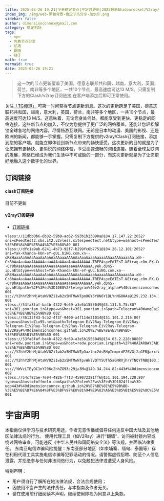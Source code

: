 ```yaml
---
title: 2025-03-26 19:21|少量稳定节点|不定时更新|2025最新Shadowrocket/V2ray/SSR/Clash免费节点高速订阅机场
index_img: /img/web-黑色背景-稳定节点分享-加水印.png
sidebar: false
author: dimensionconnex@gmail.com
category: 稳定机场
tags:
  - vpn
  - 免费节点分享
  - 机场
  - 翻墙
  - 梯子
math: true
mermaid: true
date: 2025-03-26 19:21
---
```

> 这一次的节点更新覆盖了美国，德意志联邦共和国，越南，意大利，英国，荷兰，南非等多个地区，一共10个节点，最高速度可达13 M/S。只需复制下方的Clash/v2ray订阅链接,在客户端添加后即可正常使用。

<!-- more -->
关注[「TG频道」](https://t.me/DCFVPN) 可第一时间获得节点更新消息。这次的更新跨足了美国，德意志联邦共和国，越南，意大利，英国，荷兰，南非等多个地区，一共10个节点，最高速度可达13 M/S。这意味着，无论您身处何处，都能享受到更快、更稳定的网络连接。这些新节点的加入，不仅为您提供了更广泛的网络覆盖，还能让您轻松解锁全球各地的网络内容，尽情畅游互联网。无论是日本的动漫、美国的影视、还是欧洲的新闻，都能够一手掌握。只需复制下方提供的v2ray/Clash订阅链接，添加到您的客户端，就能立即体验到新节点带来的畅快感受。这次更新的目的就是为了让您拥有更畅快、更愉悦的网络体验，享受高速流畅的网络连接。随着全球互联网
的发展，网络已经成为我们生活中不可或缺的一部分，而这次更新就是为了让您更好地融入这个数字化的世界。
<!-- 广告位 -->

<!-- 广告位 -->
## 订阅链接

#### clash订阅链接
目前不更新


#### v2ray订阅链接
- [订阅链接](https://dimensionconnex.github.io/assets/links/airport/2025-03/stable-E8PCUBRKASBDQ9XT.txt)
```text
vless://11dbb0b6-8b02-59b9-ac62-593b1b23898a@104.17.147.22:2052?sni=sPeedtest2.sbs.it2.v2vless.sitespeedtest.net&type=ws&host=sPeedtest2.sbs.it2.v2vless.sitespeedtest.net&path=%2Fvless#%40dimensionconnex.github.io%20%E7%BE%8E%E5%9B%BD-%3E%E6%84%8F%E5%A4%A7%E5%88%A9 001
vless://dfc1a9ab-6241-4b73-92f7-b299fc6b7751@104.26.12.101:2052?sni=Yak-Khanda-kUn-eY-gUL.biNG.com.xn--cR8HaaaAaAAAaAaaAaAaAAaAAaaaAAAAAaAaaAaaaAaaaaAAaaAAAaaaaAa.xN--Cr8hAaAaaAaaAAAAAAaaaAAAaAAaaAaAaAAAAAA.TREPAspeEdTEsT.NEtrag.cOm.PX.Com.sh017.IR.XN--Cr8hAaaAaaAaaAaaaAAAaaaAaaAaaaAaAAAaaaA.yek.dDnS-ip.nEt&type=ws&host=Yak-Khanda-kUn-eY-gUL.biNG.com.xn--cR8HaaaAaAAAaAaaAaAaAAaAAaaaAAAAAaAaaAaaaAaaaaAAaaAAAaaaaAa.xN--Cr8hAaAaaAaaAAAAAAaaaAAAaAAaaAaAaAAAAAA.TREPAspeEdTEsT.NEtrag.cOm.PX.Com.sh017.IR.XN--Cr8hAaaAaaAaaAaaaAAAaaaAaaAaaaAaAAAaaaA.yek.dDnS-ip.nEt&path=%2F%3Fed%3D1080%2Ftelegram%40v2ray_alpha#%40dimensionconnex.github.io%20%E7%BE%8E%E5%9B%BD 001
ss://Y2hhY2hhMjAtaWV0Zi1wb2x5MTMwNTpmOGY3YUN6Y1BLYnNGOHAz@129.232.134.112:990#%40dimensionconnex.github.io%20%E5%8D%97%E9%9D%9E 001
vless://53fa8faf-ba4b-4322-9c69-a3e5b1555049@45.131.5.75:80?sni=301.pooriam.ir&type=ws&host=301.pooriam.ir&path=Telegram%40WangCai2%2F%3Fed%3D2560#%40dimensionconnex.github.io%20%E8%8D%B7%E5%85%B0-%3E%E7%BE%8E%E5%9B%BD 002
vless://46132f43-5cb2-4f3f-9400-a4f114e31014@151.101.2.216:80?type=ws&host=Zix95.net&path=Telegram-EiV2Ray-Telegram-EiV2Ray-Telegram-EiV2Ray-Telegram-EiV2Ray-Telegram-EiV2Ray-Telegram-EiV2Ray#%40dimensionconnex.github.io%20%E7%BE%8E%E5%9B%BD-%3E%E8%8B%B1%E5%9B%BD 001
vless://53fa8faf-ba4b-4322-9c69-a3e5b1555049@154.83.2.228:8880?sni=redw.pooriam.ir&type=ws&host=redw.pooriam.ir&path=%2F%40AZARBAYJAB1%40AZARBAYJAB1%40AZARBAYJAB1%40AZARBAYJAB1%40AZARBAYJAB1%40AZARBAYJAB1%3Fed%3D2560#%40dimensionconnex.github.io%20%E8%8F%B2%E5%BE%8B%E5%AE%BE-%3E%E7%BE%8E%E5%9B%BD 003
ss://Y2hhY2hhMjAtaWV0Zi1wb2x5MTMwNTpOazlhc2dsRHpIemprdFZ6VGt2aGFB@arxfw2b78fi2q9hzylhn.freesocks.work:443#%40dimensionconnex.github.io%20%E8%B6%8A%E5%8D%97 001
ss://Y2hhY2hhMjAtaWV0Zi1wb2x5MTMwNTpvWklvQTY5UTh5aGNRVjhrYTNQYTNB@103.104.247.49:8080#%40dimensionconnex.github.io%20%E8%8D%B7%E5%85%B0 001
ss://YWVzLTEyOC1nY206c2hhZG93c29ja3M=@149.34.244.82:443#%40dimensionconnex.github.io%20%E8%8D%B7%E5%85%B0 002
vless://54cf82ae-7e94-4826-f713-459072381ff6@151.101.194.228:80?type=ws&host=foffmelo.com&path=%2Folem%2Fws%3Fed%3D1024flow%3D-udp443#%40dimensionconnex.github.io%20%E7%BE%8E%E5%9B%BD-%3E%E5%BE%B7%E6%84%8F%E5%BF%97%E8%81%94%E9%82%A6%E5%85%B1%E5%92%8C%E5%9B%BD 001
```

<!-- universe_declaration -->
# 宇宙声明
本指南仅供学习与技术研究用途，作者无意传播或倡导任何违反中国大陆及其他地区法律法规的行为。
使用代理工具（如V2Ray）进行“翻墙”、访问被封锁内容或绕过网络审查，可能违反《中华人民共和国网络安全法》等法规，并面临法律责任。
东南亚电信诈骗风险提醒：东南亚部分地区（如柬埔寨、缅甸、泰国等）存在利用代理工具实施电信诈骗等犯罪活动的情况。请警惕虚假招聘、防范个人信息泄露，并拒绝参与任何非法网络行为，以免触犯法律或遭受人身风险。

特别声明：
- 用户须自行了解所在地法律法规，合法合规使用；
- 因使用不当产生的法律责任，与本指南及作者无关。
- 请在使用前仔细阅读本声明，继续使用即视为同意以上条款。
<!-- universe_declaration -->